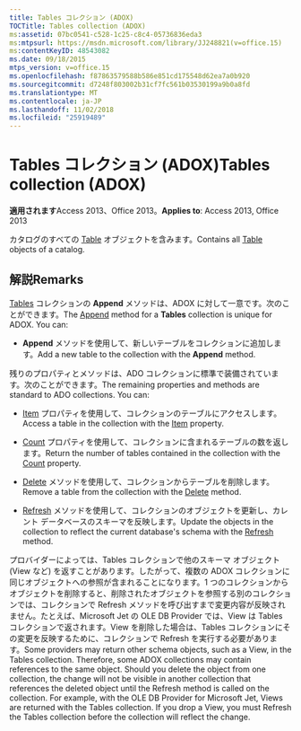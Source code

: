 ```yaml
---
title: Tables コレクション (ADOX)
TOCTitle: Tables collection (ADOX)
ms:assetid: 07bc0541-c528-1c25-c8c4-05736836eda3
ms:mtpsurl: https://msdn.microsoft.com/library/JJ248821(v=office.15)
ms:contentKeyID: 48543082
ms.date: 09/18/2015
mtps_version: v=office.15
ms.openlocfilehash: f87863579588b586e851cd175548d62ea7a0b920
ms.sourcegitcommit: d7248f803002b31cf7fc561b03530199a9b0a8fd
ms.translationtype: MT
ms.contentlocale: ja-JP
ms.lasthandoff: 11/02/2018
ms.locfileid: "25919489"
---
```

# <a name="tables-collection-adox"></a><span data-ttu-id="f27e4-102">Tables コレクション (ADOX)</span><span class="sxs-lookup"><span data-stu-id="f27e4-102">Tables collection (ADOX)</span></span>


<span data-ttu-id="f27e4-103">**適用されます**Access 2013、Office 2013。</span><span class="sxs-lookup"><span data-stu-id="f27e4-103">**Applies to**: Access 2013, Office 2013</span></span>

<span data-ttu-id="f27e4-104">カタログのすべての [Table](table-object-adox.md) オブジェクトを含みます。</span><span class="sxs-lookup"><span data-stu-id="f27e4-104">Contains all [Table](table-object-adox.md) objects of a catalog.</span></span>

## <a name="remarks"></a><span data-ttu-id="f27e4-105">解説</span><span class="sxs-lookup"><span data-stu-id="f27e4-105">Remarks</span></span>

<span data-ttu-id="f27e4-p101">[Tables](append-method-adox-tables.md) コレクションの **Append** メソッドは、ADOX に対して一意です。次のことができます。</span><span class="sxs-lookup"><span data-stu-id="f27e4-p101">The [Append](append-method-adox-tables.md) method for a **Tables** collection is unique for ADOX. You can:</span></span>

  - <span data-ttu-id="f27e4-108">**Append** メソッドを使用して、新しいテーブルをコレクションに追加します。</span><span class="sxs-lookup"><span data-stu-id="f27e4-108">Add a new table to the collection with the **Append** method.</span></span>

<span data-ttu-id="f27e4-p102">残りのプロパティとメソッドは、ADO コレクションに標準で装備されています。次のことができます。</span><span class="sxs-lookup"><span data-stu-id="f27e4-p102">The remaining properties and methods are standard to ADO collections. You can:</span></span>

  - <span data-ttu-id="f27e4-111">[Item](item-property-ado.md) プロパティを使用して、コレクションのテーブルにアクセスします。</span><span class="sxs-lookup"><span data-stu-id="f27e4-111">Access a table in the collection with the [Item](item-property-ado.md) property.</span></span>

  - <span data-ttu-id="f27e4-112">[Count](count-property-ado.md) プロパティを使用して、コレクションに含まれるテーブルの数を返します。</span><span class="sxs-lookup"><span data-stu-id="f27e4-112">Return the number of tables contained in the collection with the [Count](count-property-ado.md) property.</span></span>

  - <span data-ttu-id="f27e4-113">[Delete](delete-method-adox-collections.md) メソッドを使用して、コレクションからテーブルを削除します。</span><span class="sxs-lookup"><span data-stu-id="f27e4-113">Remove a table from the collection with the [Delete](delete-method-adox-collections.md) method.</span></span>

  - <span data-ttu-id="f27e4-114">[Refresh](refresh-method-ado.md) メソッドを使用して、コレクションのオブジェクトを更新し、カレント データベースのスキーマを反映します。</span><span class="sxs-lookup"><span data-stu-id="f27e4-114">Update the objects in the collection to reflect the current database's schema with the [Refresh](refresh-method-ado.md) method.</span></span>

<span data-ttu-id="f27e4-p103">プロバイダーによっては、Tables コレクションで他のスキーマ オブジェクト (View など) を返すことがあります。したがって、複数の ADOX コレクションに同じオブジェクトへの参照が含まれることになります。1 つのコレクションからオブジェクトを削除すると、削除されたオブジェクトを参照する別のコレクションでは、コレクションで Refresh メソッドを呼び出すまで変更内容が反映されません。たとえば、Microsoft Jet の OLE DB Provider では、View は Tables コレクションで返されます。View を削除した場合は、Tables コレクションにその変更を反映するために、コレクションで Refresh を実行する必要があります。</span><span class="sxs-lookup"><span data-stu-id="f27e4-p103">Some providers may return other schema objects, such as a View, in the Tables collection. Therefore, some ADOX collections may contain references to the same object. Should you delete the object from one collection, the change will not be visible in another collection that references the deleted object until the Refresh method is called on the collection. For example, with the OLE DB Provider for Microsoft Jet, Views are returned with the Tables collection. If you drop a View, you must Refresh the Tables collection before the collection will reflect the change.</span></span>

